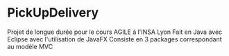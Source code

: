 # PickUpDelivery
Projet de longue durée pour le cours AGILE à l'INSA Lyon
Fait en Java avec Eclipse avec l'utilisation de JavaFX 
Consiste en 3 packages correspondant au modèle MVC
